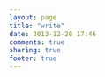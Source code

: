```yaml
---
layout: page
title: "write"
date: 2013-12-28 17:46
comments: true
sharing: true
footer: true
---
```


